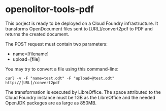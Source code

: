 # openolitor-tools-pdf

This porject is ready to be deployed on a Cloud Foundry infrastructure. It transforms OpenDocument files sent to [URL]/convert2pdf to PDF and returns the created document.

The POST request must contain two parameters:

* name=[filename]
* upload=[file]

You may try to convert a file using this command-line:
```shell
curl -v -F "name=test.odt" -F "upload=@test.odt" http://[URL]/convert2pdf
```
The transformation is executed by LibreOffice. The space attributed to the Cloud Foundry instance must be 1GB as the LibreOffice and the needed OpenJDK packages are as large as 850MB.
